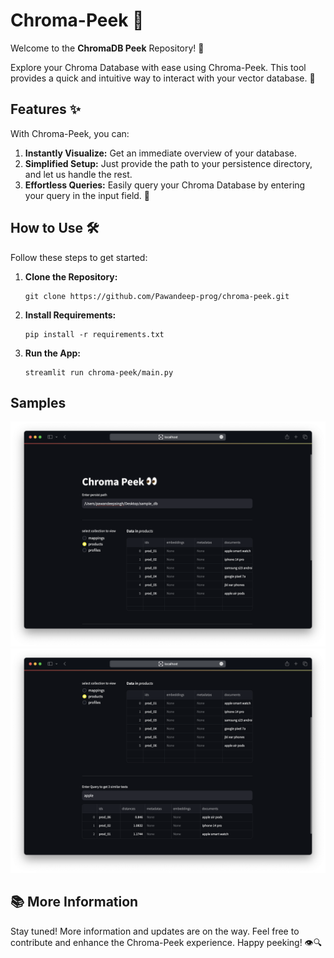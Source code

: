 # Chroma-Peek 👀

Welcome to the **ChromaDB Peek** Repository! 👀

Explore your Chroma Database with ease using Chroma-Peek. This tool provides a quick and intuitive way to interact with your vector database. 🚀

## Features ✨

With Chroma-Peek, you can:

1. **Instantly Visualize:** Get an immediate overview of your database.
2. **Simplified Setup:** Just provide the path to your persistence directory, and let us handle the rest.
3. **Effortless Queries:** Easily query your Chroma Database by entering your query in the input field. 💬

## How to Use 🛠️

Follow these steps to get started:

1. **Clone the Repository:**

   ```shell
   git clone https://github.com/Pawandeep-prog/chroma-peek.git
   ```

2. **Install Requirements:**

   ```shell
   pip install -r requirements.txt
   ```

3. **Run the App:**
   ```shell
   streamlit run chroma-peek/main.py
   ```

## Samples

![HomePage](./images/homepage.png)
![Query DB](./images/query.png)

## 📚 More Information

Stay tuned! More information and updates are on the way. Feel free to contribute and enhance the Chroma-Peek experience. Happy peeking! 👁️🔍
